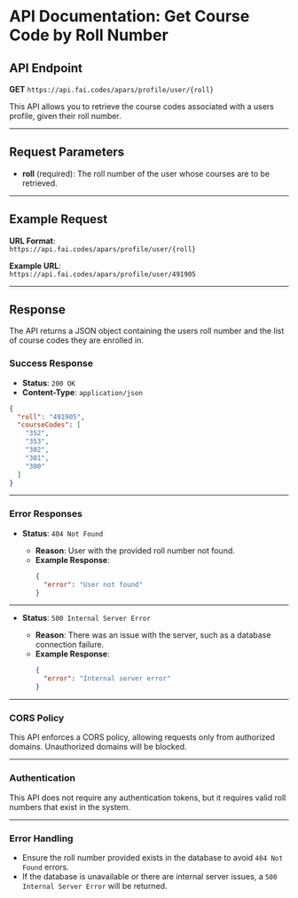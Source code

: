 # API Documentation: Get Course Code by Roll Number

## API Endpoint

**GET** `https://api.fai.codes/apars/profile/user/{roll}`

This API allows you to retrieve the course codes associated with a users profile, given their roll number.

---

## Request Parameters

- **roll** (required): The roll number of the user whose courses are to be retrieved.

---

## Example Request

**URL Format**:  
`https://api.fai.codes/apars/profile/user/{roll}`

**Example URL**:  
`https://api.fai.codes/apars/profile/user/491905`

---

## Response

The API returns a JSON object containing the users roll number and the list of course codes they are enrolled in.

### Success Response

- **Status**: `200 OK`
- **Content-Type**: `application/json`

```json
{
  "roll": "491905",
  "courseCodes": [
    "352",
    "353",
    "302",
    "301",
    "300"
  ]
}
```
---

### Error Responses

- **Status**: `404 Not Found`  

  - **Reason**: User with the provided roll number not found.  
  - **Example Response**:  
    ```json
    {
      "error": "User not found"
    }
    ```
---

- **Status**: `500 Internal Server Error`  

  - **Reason**: There was an issue with the server, such as a database connection failure.  
  - **Example Response**:  
    ```json
    {
      "error": "Internal server error"
    }
    ```
---

### CORS Policy

This API enforces a CORS policy, allowing requests only from authorized domains. Unauthorized domains will be blocked.

---
### Authentication

This API does not require any authentication tokens, but it requires valid roll numbers that exist in the system.

---

### Error Handling

- Ensure the roll number provided exists in the database to avoid `404 Not Found` errors.
- If the database is unavailable or there are internal server issues, a `500 Internal Server Error` will be returned.
